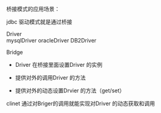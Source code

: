 桥接模式的应用场景：

jdbc 驱动模式就是通过桥接

Driver  
   mysqlDriver
   oracleDriver
   DB2Driver
   
Bridge
  - Driver  在桥接里面设置Driver 的实例
  
  - 提供对外的调用Driver 的方法
  - 提供对外的动态设置Drvier 的方法（get/set）


clinet 通过对Briger的调用就能实现对Driver 的动态获取和调用
